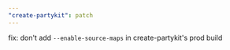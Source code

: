 ```yaml
---
"create-partykit": patch
---
```


fix: don't add `--enable-source-maps` in create-partykit's prod build
